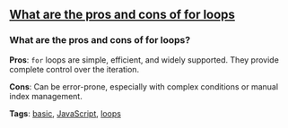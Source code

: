 ## [What are the pros and cons of for loops](#what-are-the-pros-and-cons-of-for-loops)

### What are the pros and cons of for loops?

**Pros**: `for` loops are simple, efficient, and widely supported. They provide complete control over the iteration.

**Cons**: Can be error-prone, especially with complex conditions or manual index management.

**Tags**: [basic](./level/basic), [JavaScript](./theme/javascript), [loops](./theme/loops)


